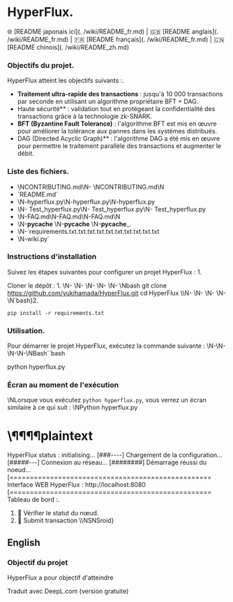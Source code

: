 # HyperFlux.

🌐 [README japonais ici](. /wiki/README_fr.md) | 🇬🇧 [README anglais](. /wiki/README_fr.md) | 🇫🇷 [README français](. /wiki/README_fr.md) | 🇨🇳 [README chinois](. /wiki/README_zh.md)


### Objectifs du projet.

HyperFlux atteint les objectifs suivants :.

- **Traitement ultra-rapide des transactions** : jusqu'à 10 000 transactions par seconde en utilisant un algorithme propriétaire BFT + DAG.
- Haute sécurité** : validation tout en protégeant la confidentialité des transactions grâce à la technologie zk-SNARK.
- **BFT (Byzantine Fault Tolerance)** : l'algorithme BFT est mis en œuvre pour améliorer la tolérance aux pannes dans les systèmes distribués.
- DAG (Directed Acyclic Graph)** : l'algorithme DAG a été mis en œuvre pour permettre le traitement parallèle des transactions et augmenter le débit.

### Liste des fichiers.

- \NCONTRIBUTING.md\N- \NCONTRIBUTING.md\N
- \`README.md\`
- \N-hyperflux.py\N-hyperflux.py\N-hyperflux.py
- \N- Test_hyperflux.py\N- Test_hyperflux.py\N- Test_hyperflux.py
- \N-FAQ.md\N-FAQ.md\N-FAQ.md\N
- \N-__pycache__ \N-__pycache__ \N-__pycache___.
- \N-`requirements.txt.txt.txt.txt.txt.txt.txt.txt.txt.txt
- \N-wiki.py`

### Instructions d'installation

Suivez les étapes suivantes pour configurer un projet HyperFlux : 1.

Cloner le dépôt : 1.
    \N- \N- \N- \N- \N- \Nbash
    git clone https://github.com/yukihamada/HyperFlux.git
    cd HyperFlux
    \\\\N- \N- \N- \N- \N`bash}2.


    
    pip install -r requirements.txt
    

### Utilisation.

Pour démarrer le projet HyperFlux, exécutez la commande suivante : \\N-\N-\N-\N-\NBash``bash


python hyperflux.py


### Écran au moment de l'exécution

\NLorsque vous exécutez `python hyperflux.py`, vous verrez un écran similaire à ce qui suit : \NPython hyperflux.py

\¶¶¶¶plaintext
==================================================
HyperFlux status : initialising...
[###----] Chargement de la configuration...
[#####---] Connexion au réseau...
[########] Démarrage réussi du noeud...
[==================================================
Interface WEB HyperFlux : http://localhost:8080
[==================================================
Tableau de bord :.
1. 🚀 Vérifier le statut du nœud.
2. 💸 Submit transaction
\\\NSNSroid}

## English

### Objectif du projet

HyperFlux a pour objectif d'atteindre

Traduit avec DeepL.com (version gratuite)
